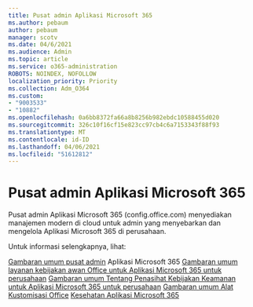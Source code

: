 ```yaml
---
title: Pusat admin Aplikasi Microsoft 365
ms.author: pebaum
author: pebaum
manager: scotv
ms.date: 04/6/2021
ms.audience: Admin
ms.topic: article
ms.service: o365-administration
ROBOTS: NOINDEX, NOFOLLOW
localization_priority: Priority
ms.collection: Adm_O364
ms.custom:
- "9003533"
- "10882"
ms.openlocfilehash: 0a6bb8372fa66a8b8256b982ebdc10588455d020
ms.sourcegitcommit: 326c10f16cf15e823cc97cb4c6a7153343f88f93
ms.translationtype: MT
ms.contentlocale: id-ID
ms.lasthandoff: 04/06/2021
ms.locfileid: "51612812"
---
```

# <a name="microsoft-365-apps-admin-center"></a>Pusat admin Aplikasi Microsoft 365

Pusat admin Aplikasi Microsoft 365 (config.office.com) menyediakan manajemen modern di cloud untuk admin yang menyebarkan dan mengelola Aplikasi Microsoft 365 di perusahaan. 

Untuk informasi selengkapnya, lihat:

[Gambaran umum pusat admin](https://docs.microsoft.com/deployoffice/admincenter/overview) 
 Aplikasi Microsoft 365 [Gambaran umum layanan kebijakan awan Office untuk Aplikasi Microsoft 365 untuk perusahaan](https://docs.microsoft.com/deployoffice/overview-office-cloud-policy-service) 
 [Gambaran umum Tentang Penasihat Kebijakan Keamanan untuk Aplikasi Microsoft 365 untuk perusahaan](https://docs.microsoft.com/deployoffice/overview-of-security-policy-advisor) 
 [Gambaran umum Alat Kustomisasi Office](https://docs.microsoft.com/deployoffice/overview-of-the-office-customization-tool-for-click-to-run) 
 [Kesehatan Aplikasi Microsoft 365](https://docs.microsoft.com/deployoffice/admincenter/microsoft-365-apps-health)